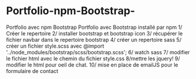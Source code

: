# Portfolio-npm-Bootstrap-
Portfolio avec npm Bootstrap
Portfolio avec Bootstrap installé par npm
1/ Créer le repertoire
2/ installer bootstrap et bootstrap icon
3/ récupérer le fichier navbar dans le repertoire bootstrap
4/ créer un repertoire sass
5/ créer un fichier style.scss avec @import '../node_modules/bootstrap/scss/bootstrap.scss';
6/ watch sass
7/ modifier le fichier html avec le chemin du fichier style.css
8/mettre les jquery!
9/ modifier le html pour oeil de chat.
10/ mise en place de emailJS pour le formulaire de contact




